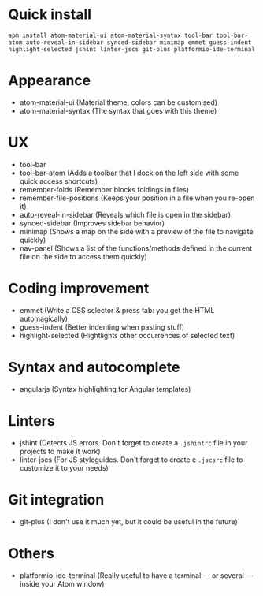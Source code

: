 # Quick install

```shell
apm install atom-material-ui atom-material-syntax tool-bar tool-bar-atom auto-reveal-in-sidebar synced-sidebar minimap emmet guess-indent highlight-selected jshint linter-jscs git-plus platformio-ide-terminal
```


# Appearance

* atom-material-ui (Material theme, colors can be customised)
* atom-material-syntax (The syntax that goes with this theme)

# UX

* tool-bar
* tool-bar-atom (Adds a toolbar that I dock on the left side with some quick access shortcuts)
* remember-folds (Remember blocks foldings in files)
* remember-file-positions (Keeps your position in a file when you re-open it)
* auto-reveal-in-sidebar (Reveals which file is open in the sidebar)
* synced-sidebar (Improves sidebar behavior)
* minimap (Shows a map on the side with a preview of the file to navigate quickly)
* nav-panel (Shows a list of the functions/methods defined in the current file on the side to access them quickly)

# Coding improvement

* emmet (Write a CSS selector & press tab: you get the HTML automagically)
* guess-indent (Better indenting when pasting stuff)
* highlight-selected (Hightlights other occurrences of selected text)

# Syntax and autocomplete

* angularjs (Syntax highlighting for Angular templates)

# Linters

* jshint (Detects JS errors. Don't forget to create a `.jshintrc` file in your projects to make it work)
* linter-jscs (For JS styleguides. Don't forget to create e `.jscsrc` file to customize it to your needs)

# Git integration

* git-plus (I don't use it much yet, but it could be useful in the future)

# Others

* platformio-ide-terminal (Really useful to have a terminal — or several — inside your Atom window)
